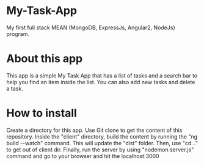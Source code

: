 # My-Task-App
My first full stack MEAN (MongoDB, ExpressJs, Angular2, NodeJs) program.
# About this app
This app is a simple My Task App that has a list of tasks and a search bar to help you find an item inside the list. You can also add new tasks and delete a task.
# How to install
Create a directory for this app. Use Git clone to get the content of this repository. Inside the "client" directory, build the content by running the "ng build --watch" command. This will update the "dist" folder. Then, use "cd .." to get out of client dir. Finally, run the server by using "nodemon server.js" command and go to your browser and hit the localhost:3000
